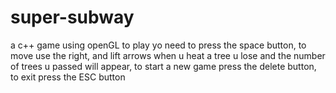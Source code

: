 # super-subway
a c++ game using openGL 
to play yo need to press the space button, to move use the right, and lift arrows when u heat a tree u lose and the number of trees u passed will appear,
to start a new game press the delete button, to exit press the ESC button
